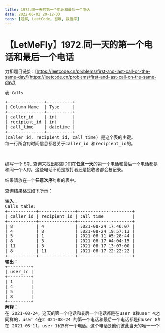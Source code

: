 ```yaml
---
title: 1972.同一天的第一个电话和最后一个电话
date: 2022-06-02 20-12-03
tags: [题解, LeetCode, 困难, 数据库]
---
```


# 【LetMeFly】1972.同一天的第一个电话和最后一个电话

力扣题目链接：[https://leetcode.cn/problems/first-and-last-call-on-the-same-day/](https://leetcode.cn/problems/first-and-last-call-on-the-same-day/)

<p>表: <code>Calls</code></p>

<pre>
+--------------+----------+
| Column Name  | Type     |
+--------------+----------+
| caller_id    | int      |
| recipient_id | int      |
| call_time    | datetime |
+--------------+----------+
(caller_id, recipient_id, call_time) 是这个表的主键。
每一行所含的时间信息都是关于caller_id 和recipient_id的。
</pre>

<p>&nbsp;</p>

<p>编写一个 SQL 查询来找出那些ID们在<strong>任意一天</strong>的第一个电话和最后一个电话都是和同一个人的。这些电话不论是拨打者还是接收者都会被记录。</p>

<p>结果请放在一个<strong>任意次序</strong>约束的表中。</p>

<p>查询结果格式如下所示：</p>

<pre>
<strong>输入：</strong>
Calls table:
+-----------+--------------+---------------------+
| caller_id | recipient_id | call_time           |
+-----------+--------------+---------------------+
| 8         | 4            | 2021-08-24 17:46:07 |
| 4         | 8            | 2021-08-24 19:57:13 |
| 5         | 1            | 2021-08-11 05:28:44 |
| 8         | 3            | 2021-08-17 04:04:15 |
| 11        | 3            | 2021-08-17 13:07:00 |
| 8         | 11           | 2021-08-17 22:22:22 |
+-----------+--------------+---------------------+
<strong>输出：</strong>
+---------+
| user_id |
+---------+
| 1       |
| 4       |
| 5       |
| 8       |
+---------+
<strong>解释：</strong>
在 2021-08-24，这天的第一个电话和最后一个电话都是在user 8和user 4之间。user8应该被包含在答案中。
同样的，user 4在2 021-08-24 的第一个电话和最后一个电话都是和user 8的。user 4也应该被包含在答案中。
在 2021-08-11，user 1和5有一个电话。这个电话是他们彼此当天的唯一一个电话。因此这个电话是他们当天的第一个电话也是最后一个电话，他们都应该被包含在答案中。
</pre>


    